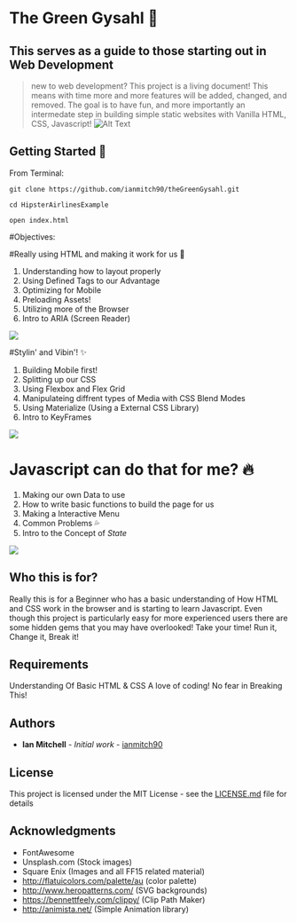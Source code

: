 # The Green Gysahl :leaves:

## This serves as a guide to those starting out in Web Development
> new to web development? This project is a living document! This means with time more and more features will be added, changed, and removed. The goal is to have fun, and more importantly an intermedate step in building simple static websites with Vanilla HTML, CSS, Javascript!
![Alt Text](https://media.giphy.com/media/fSy1OjveCznws/giphy.gif)


## Getting Started :runner:

From Terminal:

```
git clone https://github.com/ianmitch90/theGreenGysahl.git

cd HipsterAirlinesExample

open index.html
```

#Objectives:

#Really using HTML and making it work for us :muscle:

1. Understanding how to layout properly
2. Using Defined Tags to our Advantage
3. Optimizing for Mobile
4. Preloading Assets!
5. Utilizing more of the Browser
6. Intro to ARIA (Screen Reader)

![](https://thumbs.gfycat.com/ShadyUnhappyBobwhite-size_restricted.gif)


#Stylin' and Vibin'! :sparkles:


1. Building Mobile first!
2. Splitting up our CSS
3. Using Flexbox and Flex Grid
4. Manipulateing diffrent types of Media with CSS Blend Modes
5. Using Materialize (Using a External CSS Library)
6. Intro to KeyFrames


![](https://thumbs.gfycat.com/HideousPhonyJoey-size_restricted.gif)


# Javascript can do that for me? :fire:

1. Making our own Data to use
2. How to write basic functions to build the page for us
3. Making a Interactive Menu
4. Common Problems :sweat_drops:
5. Intro to the Concept of _State_

![](https://thumbs.gfycat.com/CourteousLoathsomeHummingbird-size_restricted.gif)

## Who this is for?

Really this is for a Beginner who has a basic understanding of How HTML and CSS work in the browser and is starting to learn Javascript. Even though this project is particularly easy for more experienced users there are some hidden gems that you may have overlooked! Take your time! Run it, Change it, Break it!


## Requirements

Understanding Of Basic HTML & CSS
A love of coding! No fear in Breaking This!

## Authors

* **Ian Mitchell** - *Initial work* - [ianmitch90](https://github.com/ianmitch90)


## License

This project is licensed under the MIT License - see the [LICENSE.md](LICENSE.md) file for details

## Acknowledgments

* FontAwesome
* Unsplash.com (Stock images)
* Square Enix (Images and all FF15 related material)
* http://flatuicolors.com/palette/au (color palette)
* http://www.heropatterns.com/ (SVG backgrounds)
* https://bennettfeely.com/clippy/ (Clip Path Maker)
* http://animista.net/ (Simple Animation library)
